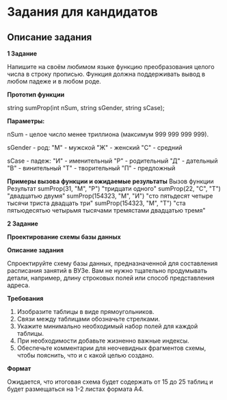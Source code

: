 # Задания для кандидатов

## Описание задания

**1 Задание**

Напишите на своём любимом языке функцию преобразования целого числа в строку прописью. Функция должна поддерживать вывод в любом падеже и в любом роде.

**Прототип функции**

string sumProp(int nSum, string sGender, string sCase);

**Параметры:**

nSum - целое число менее триллиона (максимум 999 999 999 999).

sGender - род:
"М" - мужской
"Ж" - женский
"С" - средний

sCase - падеж:
"И" - именительный
"Р" - родительный
"Д" - дательный
"В" - винительный
"Т" - творительный
"П" - предложный



**Примеры вызова функции и ожидаемые результаты**
Вызов функции	Результат
sumProp(31, "М", "Р")	"тридцати одного"
sumProp(22, "С", "Т")	"двадцатью двумя"
sumProp(154323, "М", "И")	"сто пятьдесят четыре тысячи триста двадцать три"
sumProp(154323, "М", "Т")	"ста пятьюдесятью четырьмя тысячами тремястами двадцатью тремя"



**2 Задание**

**Проектирование схемы базы данных**

**Описание задания**

Спроектируйте схему базы данных, предназначенной для составления расписания занятий в ВУЗе. Вам не нужно тщательно продумывать детали, например, длину строковых полей или способ представления адреса.

**Требования**

1. Изобразите таблицы в виде прямоугольников.
2. Связи между таблицами обозначьте стрелками.
3. Укажите минимально необходимый набор полей для каждой таблицы.
4. При необходимости добавьте жизненно важные индексы.
5. Обеспечьте комментарии для неочевидных фрагментов схемы, чтобы пояснить, что и с какой целью создано.

**Формат**

Ожидается, что итоговая схема будет содержать от 15 до 25 таблиц и будет размещаться на 1-2 листах формата A4.



